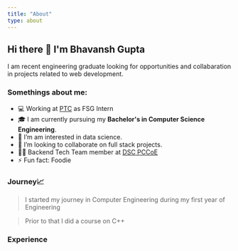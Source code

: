 ```yaml
---
title: "About"
type: about
---
```


## Hi there 👋 I'm Bhavansh Gupta

I am recent engineering graduate looking for opportunities and collabaration in projects related to web development.


### Somethings about me:

-   💻 Working at <a href="https://www.ptc.com/en">PTC</a> as FSG Intern
-   🎓 I am currently pursuing my **Bachelor's in Computer Science Engineering**.
-   🌱 I’m am interested in data science.
-   🤝 I’m looking to collaborate on full stack projects.
-   🦸‍♂️ Backend Tech Team member at [DSC PCCoE](https://github.com/dscpccoe)
-   ⚡ Fun fact: Foodie

### Journey📈

> I started my journey in Computer Engineering during my first year of Engineering

> Prior to that I did a course on C++


### Experience

